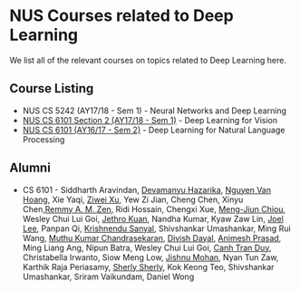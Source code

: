 # NUS Courses related to Deep Learning
We list all of the relevant courses on topics related to Deep Learning here.

## Course Listing
- NUS CS 5242 (AY17/18 - Sem 1) - Neural Networks and Deep Learning 
- [NUS CS 6101 Section 2 (AY17/18 - Sem 1)](http://www.comp.nus.edu.sg/~kanmy/courses/6101_2017/) - Deep Learning for Vision
- [NUS CS 6101 (AY16/17 - Sem 2)](http://www.comp.nus.edu.sg/~kanmy/courses/6101_2016_2/) - Deep Learning for Natural Language Processing

## Alumni 

- CS 6101 - Siddharth Aravindan, [Devamanyu Hazarika](http://www.comp.nus.edu.sg/~hazarika/),
[Nguyen Van Hoang](https://www.linkedin.com/in/nguyenvanhoang7398/), Xie Yaqi, <A HREF="http://ziweixu.github.io">Ziwei Xu</A>, Yew Zi Jian, Cheng Chen, Xinyu Chen,<A HREF="http://www.comp.nus.edu.sg/~remmy/">Remmy A. M. Zen</A>, Ridi Hossain, Chengxi Xue, <A HREF="http://coldmanck.github.io">Meng-Jiun Chiou</A>, Wesley Chui Lui Goi, <A HREF="http://www.jethrokuan.com/">Jethro Kuan</A>, Nandha Kumar, Kyaw Zaw Lin, <A HREF="https://leeyjjoel.github.io/">Joel Lee</A>, Panpan Qi, [Krishnendu Sanyal](https://sg.linkedin.com/in/krishnendusanyal95), Shivshankar Umashankar, Ming Rui Wang, [Muthu Kumar Chandrasekaran](http://wing.comp.nus.edu.sg/~cmkumar), [Divish Dayal](http://www.divishdayal.in), [Animesh Prasad](http://wing.comp.nus.edu.sg/~animesh),  Ming Liang Ang, Nipun Batra, Wesley Chui Lui Goi, <A HREF="http://www.tranduycanh.com">Canh Tran Duy</A>, Christabella Irwanto, Siow Meng Low, <A HREF="http://jishnumohan.com">Jishnu Mohan</A>, Nyan Tun Zaw, Karthik Raja Periasamy, <A HREF="https://www.linkedin.com/in/sherlysherly/">Sherly Sherly</A>, Kok Keong Teo, Shivshankar Umashankar, Sriram Vaikundam, Daniel Wong
